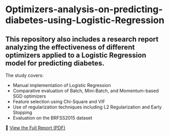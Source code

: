 # Optimizers-analysis-on-predicting-diabetes-using-Logistic-Regression

## This repository also includes a research report analyzing the effectiveness of different optimizers applied to a Logistic Regression model for predicting diabetes.

The study covers:

- Manual implementation of Logistic Regression
- Comparative evaluation of Batch, Mini-Batch, and Momentum-based SGD optimizers
- Feature selection using Chi-Square and VIF
- Use of regularization techniques including L2 Regularization and Early Stopping
- Evaluation on the BRFSS2015 dataset

📄 [View the Full Report (PDF)](report/Reports.pdf)
